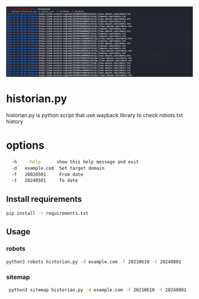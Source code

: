 ![historian](output.png)
# historian.py
historian.py is python script that use wayback library to check robots.txt history   
# options
```bash
  -h   --help      show this help message and exit
  -d   example.com  Set target domain
  -f   20020501     From date
  -t   20240501     To date
```
## Install requirements 
 ```bash
 pip install -r requirements.txt
 ```
## Usage
### robots
 ```bash
 python3 robots historian.py -d example.com -f 20210610 -t 20240801
 ```
### sitemap
```bash
 python3 sitemap historian.py -d example.com -f 20210610 -t 20240801
```

